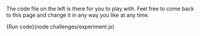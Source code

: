 The code file on the left is there for you to play with. Feel free to come back to this page and change it in any way you like at any time.

{Run code}(node challenges/experiment.js)

